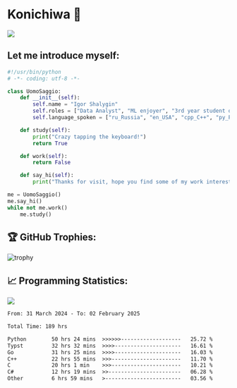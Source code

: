# Konichiwa 👋
![](https://komarev.com/ghpvc/?username=IgorFandre&color=brightgreen)

## Let me introduce myself:
```py
#!/usr/bin/python
# -*- coding: utf-8 -*-

class UomoSaggio:
    def __init__(self):
        self.name = "Igor Shalygin"
        self.roles = ["Data Analyst", "ML enjoyer", "3rd year student of MIPT"]
        self.language_spoken = ["ru_Russia", "en_USA", "cpp_C++", "py_Python", "go_Golang"]

    def study(self):
        print("Crazy tapping the keyboard!")
        return True

    def work(self):
        return False

    def say_hi(self):
        print("Thanks for visit, hope you find some of my work interesting.")

me = UomoSaggio()
me.say_hi()
while not me.work()
    me.study()
```

## 🏆 GitHub Trophies:
![trophy](https://github-profile-trophy.vercel.app/?username=IgorFandre&title=MultiLanguage,Repositories,Commits,Experience,PullRequest,Reviews)

## 📈 Programming Statistics:

![](https://github-profile-summary-cards.vercel.app/api/cards/profile-details?username=IgorFandre&theme=solarized_dark)

<!--START_SECTION:waka-->

```txt
From: 31 March 2024 - To: 02 February 2025

Total Time: 189 hrs

Python        50 hrs 24 mins  >>>>>>-------------------   25.72 %
Typst         32 hrs 32 mins  >>>>---------------------   16.61 %
Go            31 hrs 25 mins  >>>>---------------------   16.03 %
C++           22 hrs 55 mins  >>>----------------------   11.70 %
C             20 hrs 1 min    >>>----------------------   10.21 %
C#            12 hrs 19 mins  >>-----------------------   06.28 %
Other         6 hrs 59 mins   >------------------------   03.56 %
```

<!--END_SECTION:waka-->
